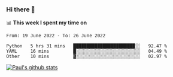 ### Hi there 👋

📊 **This week I spent my time on**
<!--START_SECTION:waka-->

```text
From: 19 June 2022 - To: 26 June 2022

Python   5 hrs 31 mins   ███████████████████████░░   92.47 %
YAML     16 mins         █░░░░░░░░░░░░░░░░░░░░░░░░   04.49 %
Other    10 mins         ▓░░░░░░░░░░░░░░░░░░░░░░░░   02.97 %
```

<!--END_SECTION:waka-->


[![Paul's github stats](https://github-readme-stats.vercel.app/api?username=mickeyouyou&theme=dracula&show_icons=true)](https://github.com/anuraghazra/github-readme-stats)
